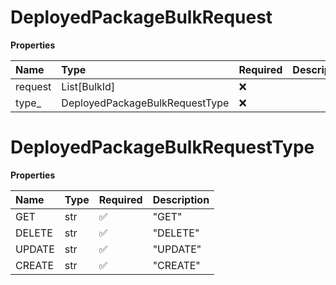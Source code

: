 # DeployedPackageBulkRequest

**Properties**

| Name    | Type                           | Required | Description |
| :------ | :----------------------------- | :------- | :---------- |
| request | List[BulkId]                   | ❌       |             |
| type\_  | DeployedPackageBulkRequestType | ❌       |             |

# DeployedPackageBulkRequestType

**Properties**

| Name   | Type | Required | Description |
| :----- | :--- | :------- | :---------- |
| GET    | str  | ✅       | "GET"       |
| DELETE | str  | ✅       | "DELETE"    |
| UPDATE | str  | ✅       | "UPDATE"    |
| CREATE | str  | ✅       | "CREATE"    |

